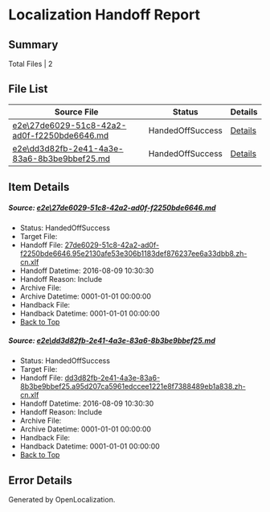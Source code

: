 # <a name='report-top'></a> Localization Handoff Report

## Summary
 Total Files | 2

## File List
 Source File | Status | Details 
 ----------- | ------ | ------- 
 [e2e\27de6029-51c8-42a2-ad0f-f2250bde6646.md](https://github.com/OpenLocalizationTestOrg/oltest/blob/34d7800f5b8a93504e83e616279e8bc08e6484be/e2e/27de6029-51c8-42a2-ad0f-f2250bde6646.md) | HandedOffSuccess | [Details](#e65ec8ff6d641caa6614d5d1e2766d19ffa84e712)
 [e2e\dd3d82fb-2e41-4a3e-83a6-8b3be9bbef25.md](https://github.com/OpenLocalizationTestOrg/oltest/blob/34d7800f5b8a93504e83e616279e8bc08e6484be/e2e/dd3d82fb-2e41-4a3e-83a6-8b3be9bbef25.md) | HandedOffSuccess | [Details](#3be9ae436f740ea883a9ebec3cbd2758e73712904)

## Item Details
##### <a name='e65ec8ff6d641caa6614d5d1e2766d19ffa84e712'></a> Source: [e2e\27de6029-51c8-42a2-ad0f-f2250bde6646.md](https://github.com/OpenLocalizationTestOrg/oltest/blob/34d7800f5b8a93504e83e616279e8bc08e6484be/e2e/27de6029-51c8-42a2-ad0f-f2250bde6646.md)
* Status: HandedOffSuccess
* Target File: 
* Handoff File: [27de6029-51c8-42a2-ad0f-f2250bde6646.95e2130afe53e306b1183def876237ee6a33dbb8.zh-cn.xlf](https://github.com/OpenLocalizationTestOrg/olhandoff-e2e/blob/ff9c71a75abbb1ee60ca9c1d87cae6a1d114e067/ol-handoff/OpenLocalizationTestOrg/ol-test-zhcn/ci/ht/27de6029-51c8-42a2-ad0f-f2250bde6646.95e2130afe53e306b1183def876237ee6a33dbb8.zh-cn.xlf)
* Handoff Datetime: 2016-08-09 10:30:30
* Handoff Reason: Include
* Archive File: 
* Archive Datetime: 0001-01-01 00:00:00
* Handback File: 
* Handback Datetime: 0001-01-01 00:00:00
* [Back to Top](#report-top)

##### <a name='3be9ae436f740ea883a9ebec3cbd2758e73712904'></a> Source: [e2e\dd3d82fb-2e41-4a3e-83a6-8b3be9bbef25.md](https://github.com/OpenLocalizationTestOrg/oltest/blob/34d7800f5b8a93504e83e616279e8bc08e6484be/e2e/dd3d82fb-2e41-4a3e-83a6-8b3be9bbef25.md)
* Status: HandedOffSuccess
* Target File: 
* Handoff File: [dd3d82fb-2e41-4a3e-83a6-8b3be9bbef25.a95d207ca5961edccee1221e8f7388489eb1a838.zh-cn.xlf](https://github.com/OpenLocalizationTestOrg/olhandoff-e2e/blob/ff9c71a75abbb1ee60ca9c1d87cae6a1d114e067/ol-handoff/OpenLocalizationTestOrg/ol-test-zhcn/ci/ht/dd3d82fb-2e41-4a3e-83a6-8b3be9bbef25.a95d207ca5961edccee1221e8f7388489eb1a838.zh-cn.xlf)
* Handoff Datetime: 2016-08-09 10:30:30
* Handoff Reason: Include
* Archive File: 
* Archive Datetime: 0001-01-01 00:00:00
* Handback File: 
* Handback Datetime: 0001-01-01 00:00:00
* [Back to Top](#report-top)


## Error Details

Generated by OpenLocalization.
